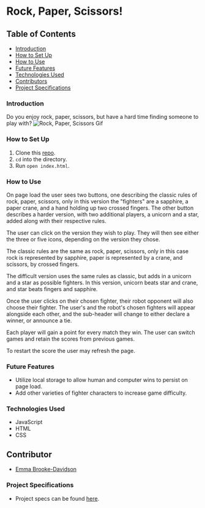 # Rock, Paper, Scissors!

## Table of Contents
- [Introduction](#introduction)
- [How to Set Up](#how-to-set-up)
- [How to Use](#how-to-use)
- [Future Features](#future-features)
- [Technologies Used](#technologies-used)
- [Contributors](#contributors)
- [Project Specifications](#project-specifications)

### Introduction
Do you enjoy rock, paper, scissors, but have a hard time finding someone to play with?
![Rock, Paper, Scissors Gif](https://user-images.githubusercontent.com/93603551/157143145-60f83e35-986f-4c25-8846-7dd44d17d1f1.gif)


### How to Set Up

1.  Clone this [repo](https://github.com/emmacbd/Rock-Paper-Scissors).
2. `cd` into the directory.
3. Run `open index.html`.

### How to Use

On page load the user sees two buttons, one describing the classic rules of rock, paper, scissors, only in this version the "fighters" are a sapphire, a paper crane, and a hand holding up two crossed fingers. The other button describes a harder version, with two additional players, a unicorn and a star, added along with their respective rules.

The user can click on the version they wish to play. They will then see either the three or five icons, depending on the version they chose.

The classic rules are the same as rock, paper, scissors, only in this case rock is represented by sapphire, paper is represented by a crane, and scissors, by crossed fingers.

The difficult version uses the same rules as classic, but adds in a unicorn and a star
as possible fighters. In this version, unicorn beats star and crane, and star beats fingers and sapphire.

Once the user clicks on their chosen fighter, their robot opponent will also choose their fighter. The user's and the robot's chosen fighters will appear alongside each other, and the sub-header will change to either declare a winner, or announce a tie.

Each player will gain a point for every match they win. The user can switch games and retain the scores from previous games.

To restart the score the user may refresh the page.

### Future Features
- Utilize local storage to allow human and computer wins to persist on page load.
- Add other varieties of fighter characters to increase game difficulty.

### Technologies Used
- JavaScript
- HTML
- CSS

## Contributor
- [Emma Brooke-Davidson](https://github.com/emmacbd)

### Project Specifications
- Project specs can be found [here](https://frontend.turing.edu/projects/module-1/rock-paper-scissors-solo.html).
